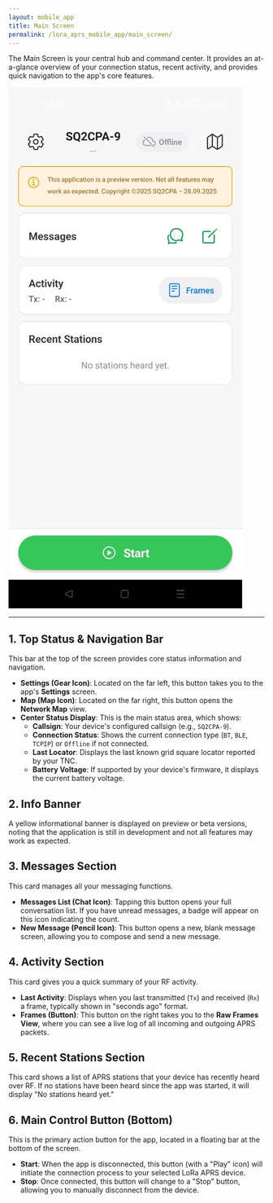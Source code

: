 ```yaml
---
layout: mobile_app
title: Main Screen
permalink: /lora_aprs_mobile_app/main_screen/
---
```


The Main Screen is your central hub and command center. It provides an at-a-glance overview of your connection status, recent activity, and provides quick navigation to the app's core features.

![LoRa APRS App Main Screen](/assets/images/lora_aprs_mobile_app/main-screen.jpg)

---

## 1. Top Status & Navigation Bar

This bar at the top of the screen provides core status information and navigation.

-   **Settings (Gear Icon)**: Located on the far left, this button takes you to the app's **Settings** screen.
-   **Map (Map Icon)**: Located on the far right, this button opens the **Network Map** view.
-   **Center Status Display**: This is the main status area, which shows:
    -   **Callsign**: Your device's configured callsign (e.g., `SQ2CPA-9`).
    -   **Connection Status**: Shows the current connection type (`BT`, `BLE`, `TCPIP`) or `Offline` if not connected.
    -   **Last Locator**: Displays the last known grid square locator reported by your TNC.
    -   **Battery Voltage**: If supported by your device's firmware, it displays the current battery voltage.

## 2. Info Banner

A yellow informational banner is displayed on preview or beta versions, noting that the application is still in development and not all features may work as expected.

## 3. Messages Section

This card manages all your messaging functions.

-   **Messages List (Chat Icon)**: Tapping this button opens your full conversation list. If you have unread messages, a badge will appear on this icon indicating the count.
-   **New Message (Pencil Icon)**: This button opens a new, blank message screen, allowing you to compose and send a new message.

## 4. Activity Section

This card gives you a quick summary of your RF activity.

-   **Last Activity**: Displays when you last transmitted (`Tx`) and received (`Rx`) a frame, typically shown in "seconds ago" format.
-   **Frames (Button)**: This button on the right takes you to the **Raw Frames View**, where you can see a live log of all incoming and outgoing APRS packets.

## 5. Recent Stations Section

This card shows a list of APRS stations that your device has recently heard over RF. If no stations have been heard since the app was started, it will display "No stations heard yet."

## 6. Main Control Button (Bottom)

This is the primary action button for the app, located in a floating bar at the bottom of the screen.

-   **Start**: When the app is disconnected, this button (with a "Play" icon) will initiate the connection process to your selected LoRa APRS device.
-   **Stop**: Once connected, this button will change to a "Stop" button, allowing you to manually disconnect from the device.
